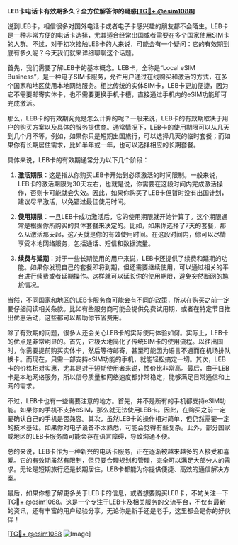 **LEB卡电话卡有效期多久？全方位解答你的疑惑[[TG💪+ @esim1088](https://t.me/s/esim1088)]**

说到LEB卡，相信很多对国外电话卡或者电子卡感兴趣的朋友都不会陌生。LEB卡是一种非常方便的电话卡选择，尤其适合经常出国或者需要在多个国家使用SIM卡的人群。不过，对于初次接触LEB卡的人来说，可能会有一个疑问：它的有效期到底有多久呢？今天我们就来详细聊聊这个话题。

首先，我们需要了解LEB卡的基本概念。LEB卡，全称是“Local eSIM Business”，是一种电子SIM卡服务，允许用户通过在线购买和激活的方式，在多个国家和地区使用本地网络服务。相比传统的实体SIM卡，LEB卡更加便捷，因为它不需要邮寄实体卡，也不需要更换手机卡槽，直接通过手机内的eSIM功能即可完成激活。

那么，LEB卡的有效期究竟是怎么计算的呢？一般来说，LEB卡的有效期取决于用户的购买方案以及具体的服务提供商。通常情况下，LEB卡的使用期限可以从几天到几个月不等。例如，如果你只是短期出国旅行，可以选择几天的临时套餐；而如果你有长期居住需求，比如半年或一年，也可以选择相应的长期套餐。

具体来说，LEB卡的有效期通常分为以下几个阶段：

1. **激活期限**：这是指从你购买LEB卡开始到必须激活的时间限制。一般来说，LEB卡的激活期限为30天左右，也就是说，你需要在这段时间内完成激活操作，否则卡可能就会失效。因此，如果你购买了LEB卡但暂时没有出国计划，建议尽早激活，以免错过最佳使用时间。

2. **使用期限**：一旦LEB卡成功激活后，它的使用期限就开始计算了。这个期限通常是根据你所购买的具体套餐来决定的。比如，如果你选择了7天的套餐，那么从激活那天起，这7天就是你的有效使用时间。在这段时间内，你可以尽情享受本地网络服务，包括通话、短信和数据流量。

3. **续费与延期**：对于一些长期使用的用户来说，LEB卡还提供了续费和延期的功能。如果你发现自己的套餐即将到期，但还需要继续使用，可以通过相关的平台进行续费或者延期操作。这样就可以延长你的使用期限，避免突然断网的尴尬情况。

当然，不同国家和地区的LEB卡服务商可能会有不同的政策，所以在购买之前一定要仔细阅读相关条款。比如有些服务商可能会提供免费试用期，或者在特定节日推出优惠活动，这些都可以帮助你节省费用。

除了有效期的问题，很多人还会关心LEB卡的实际使用体验如何。实际上，LEB卡的优点是非常明显的。首先，它极大地简化了传统SIM卡的使用流程。以往出国时，你需要提前购买实体卡，然后等待邮寄，甚至可能因为语言不通而在机场排队换卡。而现在，只需一部支持eSIM功能的手机，就能轻松搞定一切。其次，LEB卡的价格相对实惠，尤其是对于短期使用者来说，性价比非常高。最后，由于LEB卡是本地网络服务，所以信号质量和网络速度都非常稳定，能够满足日常通信和上网的需求。

不过，LEB卡也有一些需要注意的地方。首先，并不是所有的手机都支持eSIM功能。如果你的手机不支持eSIM，那么就无法使用LEB卡。因此，在购买之前一定要确认自己的手机是否兼容。其次，虽然LEB卡的操作相对简单，但仍然需要一定的技术基础。如果你对电子设备不太熟悉，可能会觉得有些复杂。此外，部分国家或地区的LEB卡服务商可能会存在语言障碍，导致沟通不便。

总的来说，LEB卡作为一种新兴的电话卡服务，正在逐渐被越来越多的人接受和喜爱。它的有效期虽然有限制，但只要合理规划和管理，完全可以满足大部分人的需求。无论是短期旅行还是长期居住，LEB卡都能为你提供便捷、高效的通信解决方案。

最后，如果你想了解更多关于LEB卡的信息，或者想要购买LEB卡，不妨关注一下[TG💪+ @esim1088](https://t.me/s/esim1088)。这是一个专注于LEB卡及相关服务的交流平台，不仅有最新的资讯，还有丰富的用户经验分享。无论你是新手还是老手，这里都会是你的好伙伴！

[[TG💪+ @esim1088](https://t.me/s/esim1088) ![Image](https://i.postimg.cc/4NQfJmqS/Snipaste-2025-05-13-00-14-12.png)]